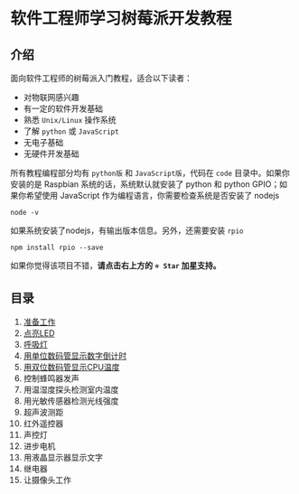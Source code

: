# 软件工程师学习树莓派开发教程

## 介绍

面向软件工程师的树莓派入门教程，适合以下读者：

* 对物联网感兴趣
* 有一定的软件开发基础
* 熟悉 `Unix/Linux` 操作系统
* 了解 `python` 或 `JavaScript`
* 无电子基础
* 无硬件开发基础

所有教程编程部分均有 `python版` 和 `JavaScript版`，代码在 `code` 目录中。如果你安装的是 Raspbian 系统的话，系统默认就安装了 python 和 python GPIO；如果你希望使用 JavaScript 作为编程语言，你需要检查系统是否安装了 nodejs
```
node -v
```
如果系统安装了nodejs，有输出版本信息。另外，还需要安装 `rpio`
```
npm install rpio --save
```

如果你觉得该项目不错，**请点击右上方的 `⭐️ Star` 加星支持。**

## 目录
1. [准备工作](01prepare)
1. [点亮LED](02blink)
1. [呼吸灯](03fading-led)
1. [用单位数码管显示数字倒计时](04digital-1)
1. [用双位数码管显示CPU温度](05digital-2)
1. 控制蜂鸣器发声
1. 用温湿度探头检测室内温度
1. 用光敏传感器检测光线强度
1. 超声波测距
1. 红外遥控器
1. 声控灯
1. 进步电机
1. 用液晶显示器显示文字
1. 继电器
1. 让摄像头工作
